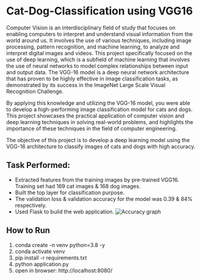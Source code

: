 # Cat-Dog-Classification using VGG16

Computer Vision is an interdisciplinary field of study that focuses on enabling computers to interpret and understand visual information from the world around us. It involves the use of various techniques, including image processing, pattern recognition, and machine learning, to analyze and interpret digital images and videos. This project specifically focused on the use of deep learning, which is a subfield of machine learning that involves the use of neural networks to model complex relationships between input and output data. The VGG-16 model is a deep neural network architecture that has proven to be highly effective in image classification tasks, as demonstrated by its success in the ImageNet Large Scale Visual Recognition Challenge.

By applying this knowledge and utilizing the VGG-16 model, you were able to develop a high-performing image classification model for cats and dogs. This project showcases the practical application of computer vision and deep learning techniques in solving real-world problems, and highlights the importance of these techniques in the field of computer engineering.

The objective of this project is to develop a deep learning model using the VGG-16 architecture to classify images of cats and dogs with high accuracy.

## Task Performed: 
* Extracted features from the training images by pre-trained VGG16. Training set had 169 cat images & 168 dog images.
* Built the top layer for classification purpose.
* The validation loss & validation accuracy for the model was 0.39 & 84% respectively.
* Used Flask to build the web application.
![Accuracy graph](https://github.com/AnonymousSurya/Cat_Dog_Image_Classification_VGG16/blob/main/images/train%20vs%20val%20accuracy.png)

## How to Run

1. conda create -n venv python=3.8 -y
2. conda activate venv
3. pip install -r requirements.txt
4. python application.py
5. open in browser: http://localhost:8080/
